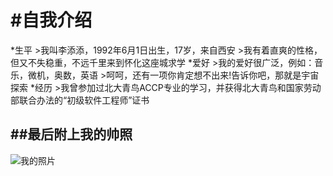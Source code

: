 #自我介绍
=================
*生平
    >我叫李添添，1992年6月1日出生，17岁，来自西安
    >我有着直爽的性格，但又不失稳重，不远千里来到怀化这座城求学
*爱好
    >我的爱好很广泛，例如：音乐，微机，奥数，英语
    >呵呵，还有一项你肯定想不出来!告诉你吧，那就是宇宙探索
*经历
    >我曾参加过北大青鸟ACCP专业的学习，并获得北大青鸟和国家劳动部联合办法的“初级软件工程师”证书
    
##最后附上我的帅照
---------------------
![我的照片](https://tse1-mm.cn.bing.net/th/id/OIP.dROrOxh5mLf-hUmDgjcsLAHaK_?w=201&h=299&c=7&o=5&dpr=1.25&pid=1.7)
